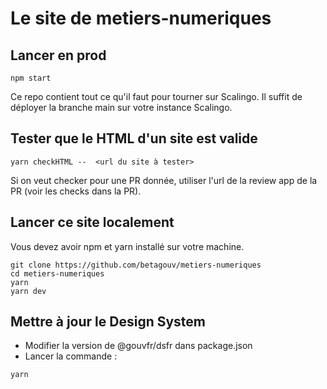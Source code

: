 # Le site de metiers-numeriques

## Lancer en prod

```
npm start
```

Ce repo contient tout ce qu'il faut pour tourner sur Scalingo. Il suffit de déployer la branche main sur votre instance Scalingo.

## Tester que le HTML d'un site est valide

```
yarn checkHTML --  <url du site à tester>
```

Si on veut checker pour une PR donnée, utiliser l'url de la review app de la PR (voir les checks dans la PR).


## Lancer ce site localement

Vous devez avoir npm et yarn installé sur votre machine.

```
git clone https://github.com/betagouv/metiers-numeriques
cd metiers-numeriques
yarn
yarn dev
```

## Mettre à jour le Design System

- Modifier la version de @gouvfr/dsfr dans package.json
- Lancer la commande :

```
yarn
```
